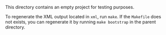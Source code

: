 This directory contains an empty project for testing purposes.

To regenerate the XML output located in `xml`, run `make`. If the `Makefile`
does not exists, you can regenerate it by running `make bootstrap` in the parent
directory.
